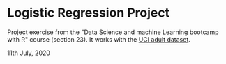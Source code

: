 # Logistic Regression Project

Project exercise from the "Data Science and machine Learning bootcamp with R" course (section 23).
It works with the [UCI adult dataset](http://archive.ics.uci.edu/ml/datasets/Adult).

11th July, 2020